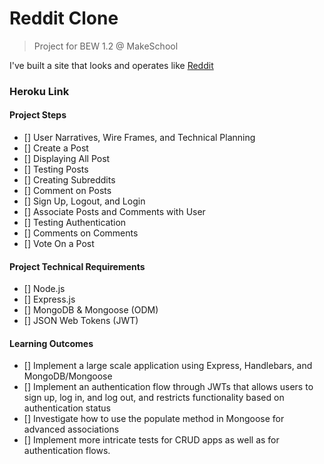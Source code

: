 # Reddit Clone

> Project for BEW 1.2 @ MakeSchool

I've built a site that looks and operates like [Reddit](https://www.reddit.com)

### Heroku Link

#### Project Steps

- [] User Narratives, Wire Frames, and Technical Planning
- [] Create a Post
- [] Displaying All Post
- [] Testing Posts
- [] Creating Subreddits
- [] Comment on Posts
- [] Sign Up, Logout, and Login
- [] Associate Posts and Comments with User
- [] Testing Authentication
- [] Comments on Comments
- [] Vote On a Post

#### Project Technical Requirements

- [] Node.js
- [] Express.js
- [] MongoDB & Mongoose (ODM)
- [] JSON Web Tokens (JWT)

#### Learning Outcomes

- [] Implement a large scale application using Express, Handlebars, and MongoDB/Mongoose
- [] Implement an authentication flow through JWTs that allows users to sign up, log in, and log out, and restricts functionality based on authentication status
- [] Investigate how to use the populate method in Mongoose for advanced associations
- [] Implement more intricate tests for CRUD apps as well as for authentication flows.
